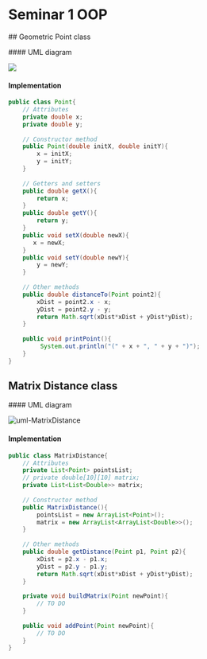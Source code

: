 # Seminar 1 OOP

## Geometric Point class

#### UML diagram

![](/Users/alejandro/Sync/Computer_Engineering/Object_Oriented_Programming/oop_labs/S1/uml-point.svg)

#### Implementation

````java
public class Point{
    // Attributes
    private double x;
    private double y;
    
    // Constructor method
    public Point(double initX, double initY){
        x = initX;
        y = initY;
    }
    
    // Getters and setters
    public double getX(){
        return x;
	}
    public double getY(){
        return y;
	}
    public void setX(double newX){
       x = newX;
	}
    public void setY(double newY){
        y = newY;
	}
    
    // Other methods
    public double distanceTo(Point point2){
        xDist = point2.x - x;
        yDist = point2.y - y;
        return Math.sqrt(xDist*xDist + yDist*yDist);
    }
    
    public void printPoint(){
         System.out.println("(" + x + ", " + y + ")");
    }
}
````

## Matrix Distance class

#### UML diagram

![uml-MatrixDistance](/Users/alejandro/Sync/Computer_Engineering/Object_Oriented_Programming/oop_labs/S1/uml-MatrixDistance.svg)

#### Implementation

```java
public class MatrixDistance{
    // Attributes
    private List<Point> pointsList;
    // private double[10][10] matrix;
    private List<List<Double>> matrix;
    
    // Constructor method
    public MatrixDistance(){
        pointsList = new ArrayList<Point>();
        matrix = new ArrayList<ArrayList<Double>>(); 
    }
     
    // Other methods
	public double getDistance(Point p1, Point p2){
        xDist = p2.x - p1.x;
        yDist = p2.y - p1.y;
        return Math.sqrt(xDist*xDist + yDist*yDist);
    }
    
    private void buildMatrix(Point newPoint){
        // TO DO
    }
    
    public void addPoint(Point newPoint){
        // TO DO
    }
}
```



